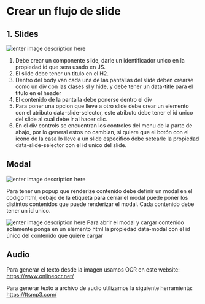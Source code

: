 # Crear un flujo de slide

  

## 1. Slides

![enter image description here](https://i.postimg.cc/SRjpHxvL/slide.png)
1. Debe crear un componente slide, darle un identificador unico en la propiedad id que sera usado en JS.
2. El slide debe tener un titulo en el H2.
3. Dentro del body van cada una de las pantallas del slide deben crearse como un div con las clases sl y hide, y debe tener un data-title para el titulo en el header
4. El contenido de la pantalla debe ponerse dentro el div
5. Para poner una opcion que lleve a otro slide debe crear un elemento con el atributo data-slide-selector, este atributo debe tener el id unico del slide al cual debe ir al hacer clic.
6. En el div controls se encuentran los controles del menu de la parte de abajo, por lo general estos no cambian, si quiere que el botón con el icono de la casa lo lleve a un slide especifico debe setearle la propiedad data-slide-selector con el id unico del slide.

## Modal
![enter image description here](https://i.postimg.cc/YqKx0spk/modal.png)

Para tener un popup que renderize contenido debe definir un modal en el codigo html, debajo de la etiqueta para cerrar el modal puede poner los distintos contenidos que puede renderizar el modal. Cada contenido debe tener un id unico.

![enter image description here](https://i.postimg.cc/MT0pDHj9/modal2.png)
Para abrir el modal y cargar contenido solamente ponga en un elemento html la propiedad data-modal con el id único del contenido que quiere cargar

## Audio

Para generar el texto desde la imagen usamos OCR
en este website: https://www.onlineocr.net/

Para generar texto a archivo de audio utilizamos la siguiente herramienta:
https://ttsmp3.com/